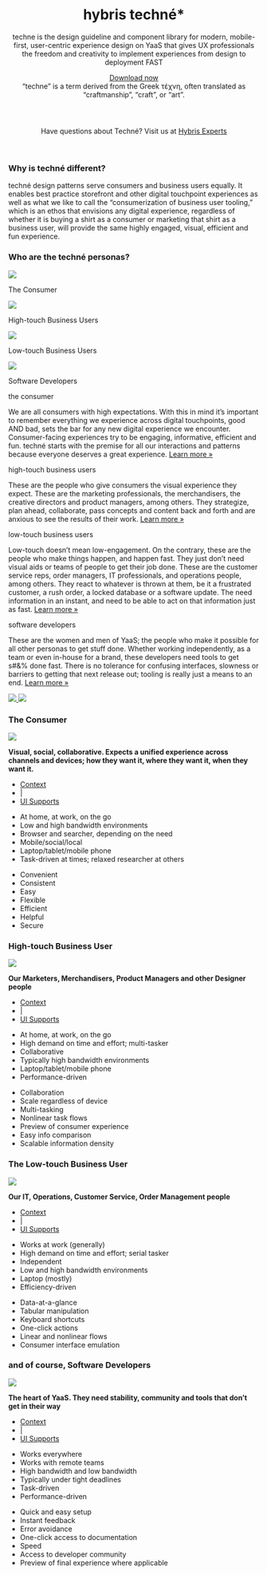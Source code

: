 <div class="hyHomePage">
    <header class="main-header hyHomeHeaderMain">
        <div class="container-fluid">
            <div class="page-header hyHomeHeader text-center">
                <div class="col-md-6 col-md-offset-3 col-sm-8 col-sm-offset-2">
                    <h1>hybris techné*</h1>
                    <p>techne is the design guideline and component library for modern, mobile-first, user-centric experience design on YaaS that gives UX professionals the freedom and creativity to implement experiences from design to deployment FAST</p>
                    <a class="btn btn-warning" href="/GettingStarted.html">Download now</a>
                </div>
            </div>
        </div>
        <span class="techne-definition text-center">“techne” is a term derived from the Greek τέχνη, often translated as “craftmanship”, “craft”, or “art”.</span>
    </header>
    <header class="hyHomeHeaderMinor">
        <div class="container-fluid">
            <div class="hyHomeHeader2">
                <p class="text-center">Have questions about Techné? Visit us at <a href="https://experts.hybris.com/topics/techne.html" target="_blank" class="link-arrow">Hybris Experts</a></p>
            </div>
        </div>
    </header>
<div class="hyHomePageSection">
    <div class="container-fluid hyHomeContentCentered">
        <div class="row hyHomeHeader3 text-center">
            <div class="col-md-10 col-md-offset-1">
                <h3>Why is techné different?</h3>
                <p>techné design patterns serve consumers and business users equally. It enables best practice storefront and other digital touchpoint experiences as well as what we like to call the “consumerization of business user tooling,” which is an ethos that envisions any digital experience, regardless of whether it is buying a shirt as a consumer or marketing that shirt as a business user, will provide the same highly engaged, visual, efficient and fun experience. </p>
            </div>
        </div><!-- row why techné -->
        <div class="row personaIcons">
            <h3 class="text-center">Who are the techné personas?</h3>
            <div class="col-md-3 text-center personaWrapper">
                <a data-slide-to="0" data-target="#hyPersonasCarouselID" class="hyPersonaText">
                    <img id="hyConsumUpImg" src="images/home/consumer_up.png"/>
                    <p class="text-center">The Consumer</p>
                </a>
            </div>
            <div class="col-md-3 text-center personaWrapper">
                <a data-slide-to="1" data-target="#hyPersonasCarouselID">
                    <img id="hyHighTUpImg" src="images/home/high_touch_up.png"/>
                    <p class="text-center">High-touch Business Users</p>
                </a>
            </div>
            <div class="col-md-3 text-center personaWrapper">
                <a data-slide-to="2" data-target="#hyPersonasCarouselID">
                    <img id="hyLowTUpImg" src="images/home/low_touch_up.png"/>
                    <p class="text-center">Low-touch Business Users</p>
                </a>
            </div>
            <div class="col-md-3 text-center personaWrapper">
                <a data-slide-to="3" data-target="#hyPersonasCarouselID">
                    <img id="hyDevUpImg" src="images/home/developers_up.png"/>
                    <p class="text-center">Software Developers</p>
                </a>
            </div>
        </div> <!-- row - personas -->
        <div class="row personasCarousel">
            <div id="hyPersonasCarouselID" class="carousel slide" data-ride="carousel" data-interval="false">
                <div class="carousel-inner">
                    <div class="item active text-center" data-img-up="#hyConsumUpImg" data-img-over="#hyConsumOverImg">
                        <p class="hyPersonaTitle">the consumer</p>
                        <p>We are all consumers with high expectations.  With this in mind it’s important to remember everything we experience across digital touchpoints, good AND bad, sets the bar for any new digital experience we encounter. Consumer-facing experiences try to be engaging, informative, efficient and fun. techné starts with the premise for all our interactions and patterns because everyone deserves a great experience. <a href="#hyHomeConsumerC">Learn more »</a></p>
                    </div>
                    <div class="item text-center" data-img-up="#hyHighTUpImg" data-img-over="#hyHighTOverImg">
                        <p class="hyPersonaTitle">high-touch business users</p>
                        <p>These are the people who give consumers the visual experience they expect.  These are the marketing professionals, the merchandisers, the creative directors and product managers, among others. They strategize, plan ahead, collaborate, pass concepts and content back and forth and are anxious to see the results of their work. <a href="#hyHomeHighTC">Learn more »</a></p>
                    </div>
                    <div class="item text-center" data-img-up="#hyLowTUpImg" data-img-over="#hyLowTOverImg">
                        <p class="hyPersonaTitle">low-touch business users</p>
                        <p>Low-touch doesn’t mean low-engagement.  On the contrary, these are the people who make things happen, and happen fast. They just don’t need visual aids or teams of people to get their job done.   These are the customer service reps, order managers, IT professionals, and operations people, among others. They react to whatever is thrown at them, be it a frustrated customer, a rush order, a locked database or a software update.  The need information in an instant, and need to be able to act on that information just as fast. <a href="#hyHomeLowTC">Learn more »</a></p>
                    </div>
                    <div class="item text-center" data-img-up="#hyDevUpImg" data-img-over="#hyDevOverImg">
                    <p class="hyPersonaTitle">software developers</p>
                        <p>These are the women and men of YaaS; the people who make it possible for all other personas to get stuff done.  Whether working independently, as a team or even in-house for a brand, these developers need tools to get s#&% done fast. There is no tolerance for confusing interfaces, slowness or barriers to getting that next release out; tooling is really just a means to an end. <a href="#hyHomeSoftDevC">Learn more »</a></p>
                    </div>
                </div> <!-- carousel inner-->
                <a href="#hyPersonasCarouselID" class="left carousel-control" role="button" data-slide="prev">
                    <img src="images/home/arrow_left.png">
                </a>
                <a href="#hyPersonasCarouselID" class="right carousel-control" role="button" data-slide="next">
                    <img src="images/home/arrow_right.png">
                </a>
            </div><!-- carousel #hyPersonasCarouselID -->
        </div><!-- row carousel -->
    </div>
</div>
<div class="hyHomePageSection">
    <div class="container-fluid hyHomeContentCentered">
        <!-- Consumer Section-->
        <div class="consumerCarousel" id="hyHomeConsumerC">
            <h3 class="text-center">The Consumer</h3>
            <div class="row">
                <div class="col-md-6">
                    <img src="images/home/consumer_1.png" class="personaScreen">
                </div>
                <div class="col-md-6 hyPersonaTabs">
                    <p><strong>Visual, social, collaborative. Expects a unified experience across channels and devices; how they want it, where they want it, when they want it.</strong></p>
                    <div class="container-fluid">
                        <div class="row hyPersonaTab">
                            <ul class="nav nav-tabs">
                                <li class="active"><a data-toggle="tab" href="#cons_wwwwh">Context</a></li>
                                <li class="tab-seperator">|</li>
                                <li><a data-toggle="tab" href="#cons_interface">UI Supports</a></li>
                            </ul>
                            <div class="tab-content">
                                <div class="tab-pane fade active in" id="cons_wwwwh">
                                    <ul class="w5_list">
                                        <li>At home, at work, on the go</li>
                                        <li>Low and high bandwidth environments</li>
                                        <li>Browser and searcher, depending on the need</li>
                                        <li>Mobile/social/local</li>
                                        <li>Laptop/tablet/mobile phone</li>
                                        <li>Task-driven at times; relaxed researcher at others</li>
                                    </ul>
                                </div>
                                <div class="tab-pane fade" id="cons_interface">
                                    <ul class="w5_list">
                                        <li>Convenient</li>
                                        <li>Consistent</li>
                                        <li>Easy</li>
                                        <li>Flexible</li>
                                        <li>Efficient</li>
                                        <li>Helpful</li>
                                        <li>Secure</li>
                                    </ul>
                                </div>
                            </div>
                        </div>
                    </div>
                </div>
            </div>
        </div>
    </div>
</div>
<div class="hyHomePageSection">
    <div class="container-fluid hyHomeContentCentered">
        <!-- High-touch User Section-->
        <div class="consumerCarousel" id="hyHomeHighTC">
            <h3 class="text-center">High-touch Business User</h3>
            <div class="row">
                <div class="col-md-6">
                    <img src="images/home/hight_user_1.png" class="personaScreen">
                </div>
                <div class="col-md-6 hyPersonaTabs">
                    <p><strong>Our Marketers, Merchandisers, Product Managers and other Designer people</strong></p>
                    <div class="container-fluid">
                        <div class="row hyPersonaTab">
                            <ul class="nav nav-tabs">
                                <li class="active"><a data-toggle="tab" href="#hight_wwwwh">Context</a></li>
                                <li class="tab-seperator">|</li>
                                <li><a data-toggle="tab" href="#hight_interface">UI Supports</a></li>
                            </ul>
                            <div class="tab-content">
                                <div class="tab-pane fade active in" id="hight_wwwwh">
                                    <ul class="w5_list">
                                        <li>At home, at work, on the go</li>
                                        <li>High demand on time and effort; multi-tasker</li>
                                        <li>Collaborative</li>
                                        <li>Typically high bandwidth environments</li>
                                        <li>Laptop/tablet/mobile phone</li>
                                        <li>Performance-driven</li>
                                    </ul>
                                </div>
                                <div class="tab-pane fade" id="hight_interface">
                                    <ul class="w5_list">
                                        <li>Collaboration</li>
                                        <li>Scale regardless of device</li>
                                        <li>Multi-tasking</li>
                                        <li>Nonlinear task flows</li>
                                        <li>Preview of consumer experience</li>
                                        <li>Easy info comparison</li>
                                        <li>Scalable information density</li>
                                    </ul>
                                </div>
                            </div>
                        </div>
                    </div>
                </div>
            </div>
        </div>
    </div>
</div>
<div class="hyHomePageSection">
    <div class="container-fluid hyHomeContentCentered">
        <div class="consumerCarousel" id="hyHomeLowTC">
            <h3 class="text-center">The Low-touch Business User</h3>
            <div class="col-md-6">
                <img src="images/home/lowt_user_1.png" class="personaScreen">
            </div>
            <div class="col-md-6 hyPersonaTabs">
                <p><strong>Our  IT, Operations, Customer Service, Order Management people</strong></p>
                <div class="container-fluid">
                    <div class="row hyPersonaTab">
                        <ul class="nav nav-tabs">
                            <li class="active"><a data-toggle="tab" href="#lowt_wwwwh">Context</a></li>
                            <li class="tab-seperator">|</li>
                            <li><a data-toggle="tab" href="#lowt_interface">UI Supports</a></li>
                        </ul>
                        <div class="tab-content">
                            <div class="tab-pane fade active in" id="lowt_wwwwh">
                                <ul class="w5_list">
                                    <li>Works at work (generally)</li>
                                    <li>High demand on time and effort; serial tasker</li>
                                    <li>Independent</li>
                                    <li>Low and high bandwidth environments</li>
                                    <li>Laptop (mostly)</li>
                                    <li>Efficiency-driven</li>
                                </ul>
                            </div>
                            <div class="tab-pane fade" id="lowt_interface">
                                <ul class="w5_list">
                                    <li>Data-at-a-glance</li>
                                    <li>Tabular manipulation</li>
                                    <li>Keyboard shortcuts</li>
                                    <li>One-click actions</li>
                                    <li>Linear and nonlinear flows</li>
                                    <li>Consumer interface emulation</li>
                                </ul>
                            </div>
                        </div>
                    </div>
                </div>
            </div>
        </div>
    </div>
</div>
<div class="hyHomePageSection">
    <div class="container-fluid hyHomeContentCentered">
        <div class="consumerCarousel" id="hyHomeSoftDevC">
            <h3 class="text-center">and of course, Software Developers</h3>
            <div class="row">
                <div class="col-md-6">
                    <img src="images/home/developer_1.png" class="personaScreen">
                </div>
                <div class="col-md-6 hyPersonaTabs">
                    <p><strong>The heart of YaaS. They need stability, community and tools that don’t get in their way</strong></p>
                    <div class="container-fluid">
                        <div class="row hyPersonaTab">
                            <ul class="nav nav-tabs">
                                <li class="active"><a data-toggle="tab" href="#dev_wwwwh">Context</a></li>
                                <li class="tab-seperator">|</li>
                                <li><a data-toggle="tab" href="#dev_interface">UI Supports</a></li>
                            </ul>
                            <div class="tab-content">
                                <div class="tab-pane fade active in" id="dev_wwwwh">
                                    <ul class="w5_list">
                                        <li>Works everywhere</li>
                                        <li>Works with remote teams</li>
                                        <li>High bandwidth and low bandwidth</li>
                                        <li>Typically under tight deadlines</li>
                                        <li>Task-driven</li>
                                        <li>Performance-driven</li>
                                    </ul>
                                </div>
                                <div class="tab-pane fade" id="dev_interface">
                                    <ul class="w5_list">
                                        <li>Quick and easy setup</li>
                                        <li>Instant feedback</li>
                                        <li>Error avoidance</li>
                                        <li>One-click access to documentation</li>
                                        <li>Speed</li>
                                        <li>Access to developer community</li>
                                        <li>Preview of final experience where applicable</li>
                                    </ul>
                                </div>
                            </div>
                        </div>
                    </div>
                </div>
            </div>
        </div>
    </div>
    <br><br>
</div><!--/.container-->
</div>

<!--SIDENAVCONFIG
    {
        "showLeftNav": true,
        "leftNavMobileOnly": true,
        "navigation": []
    }
-->